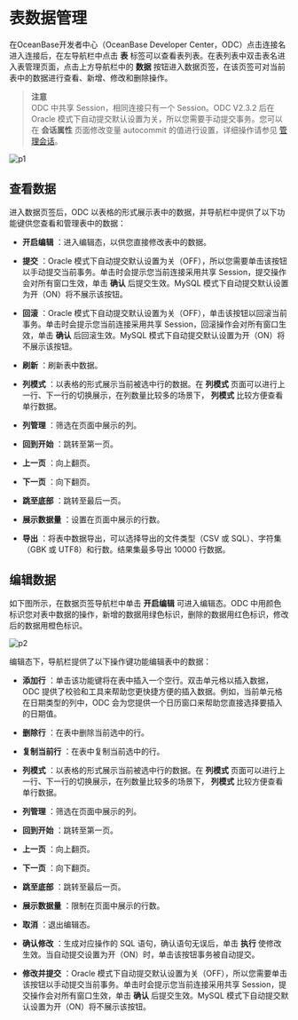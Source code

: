 表数据管理 
==========================

在OceanBase开发者中心（OceanBase Developer Center，ODC）点击连接名进入连接后，在左导航栏中点击 **表** 标签可以查看表列表。在表列表中双击表名进入表管理页面，点击上方导航栏中的 **数据** 按钮进入数据页签，在该页签可对当前表中的数据进行查看、新增、修改和删除操作。
> **注意** <br>
> ODC 中共享 Session，相同连接只有一个 Session。ODC V2.3.2 后在 Oracle 模式下自动提交默认设置为关，所以您需要手动提交事务。您可以在 **会话属性** 页面修改变量 autocommit 的值进行设置，详细操作请参见 [管理会话](../../9.client-odc-session-management.md)。

![p1](https://intranetproxy.alipay.com/skylark/lark/0/2020/png/273361/1608089003460-8dfb5b87-b6a1-45ae-92c4-d5c541d46014.png)

查看数据 
-------------------------

进入数据页签后，ODC 以表格的形式展示表中的数据，并导航栏中提供了以下功能键供您查看和管理表中的数据：

* **开启编辑** ：进入编辑态，以供您直接修改表中的数据。

  

* **提交** ：Oracle 模式下自动提交默认设置为关（OFF），所以您需要单击该按钮以手动提交当前事务。单击时会提示您当前连接采用共享 Session，提交操作会对所有窗口生效，单击 **确认** 后提交生效。MySQL 模式下自动提交默认设置为开（ON）将不展示该按钮。

  

* **回滚** ：Oracle 模式下自动提交默认设置为关（OFF），单击该按钮以回滚当前事务。单击时会提示您当前连接采用共享 Session，回滚操作会对所有窗口生效，单击 **确认** 后回滚生效。MySQL 模式下自动提交默认设置为开（ON）将不展示该按钮。

  

* **刷新** ：刷新表中数据。

  

* **列模式** ：以表格的形式展示当前被选中行的数据。在 **列模式** 页面可以进行上一行、下一行的切换展示，在列数量比较多的场景下， **列模式** 比较方便查看单行数据。

  

* **列管理** ：筛选在页面中展示的列。

  

* **回到开始** ：跳转至第一页。

  

* **上一页** ：向上翻页。

  

* **下一页** ：向下翻页。

  

* **跳至底部** ：跳转至最后一页。

  

* **展示数据量** ：设置在页面中展示的行数。

  

* **导出** ：将表中数据导出，可以选择导出的文件类型（CSV 或 SQL）、字符集（GBK 或 UTF8）和行数。结果集最多导出 10000 行数据。

  




编辑数据 
-------------------------

如下图所示，在数据页签导航栏中单击 **开启编辑** 可进入编辑态。ODC 中用颜色标识您对表中数据的操作，新增的数据用绿色标识，删除的数据用红色标识，修改后的数据用橙色标识。

![p2](https://intranetproxy.alipay.com/skylark/lark/0/2020/png/273361/1608089013698-25bffb62-e227-4283-8aa4-159ca82548ca.png)

编辑态下，导航栏提供了以下操作键功能编辑表中的数据：

* **添加行** ：单击该功能键将在表中插入一个空行。双击单元格以插入数据，ODC 提供了校验和工具来帮助您更快捷方便的插入数据。例如，当前单元格在日期类型的列中，ODC 会为您提供一个日历窗口来帮助您直接选择要插入的日期值。

  

* **删除行** ：在表中删除当前选中的行。

  

* **复制当前行** ：在表中复制当前选中的行。

  

* **列模式** ：以表格的形式展示当前被选中行的数据。在 **列模式** 页面可以进行上一行、下一行的切换展示，在列数量比较多的场景下， **列模式** 比较方便查看单行数据。

  

* **列管理** ：筛选在页面中展示的列。

  

* **回到开始** ：跳转至第一页。

  

* **上一页** ：向上翻页。

  

* **下一页** ：向下翻页。

  

* **跳至底部** ：跳转至最后一页。

  

* **展示数据量** ：限制在页面中展示的行数。

  

* **取消** ：退出编辑态。

  

* **确认修改** ：生成对应操作的 SQL 语句，确认语句无误后，单击 **执行** 使修改生效。当自动提交设置为开（ON）时，单击该按钮事务被自动提交。

  

* **修改并提交** ：Oracle 模式下自动提交默认设置为关（OFF），所以您需要单击该按钮以手动提交当前事务。单击时会提示您当前连接采用共享 Session，提交操作会对所有窗口生效，单击 **确认** 后提交生效。MySQL 模式下自动提交默认设置为开（ON）将不展示该按钮。

  



